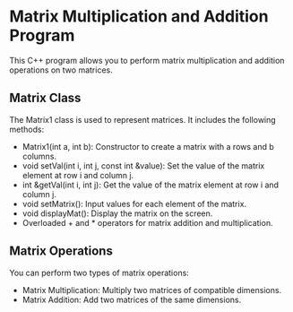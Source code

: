 # Matrix Multiplication and Addition Program

This C++ program allows you to perform matrix multiplication and addition operations on two matrices.


## Matrix Class

The Matrix1 class is used to represent matrices. It includes the following methods:

- Matrix1(int a, int b): Constructor to create a matrix with a rows and b columns.
- void setVal(int i, int j, const int &value): Set the value of the matrix element at row i and column j.
- int &getVal(int i, int j): Get the value of the matrix element at row i and column j.
- void setMatrix(): Input values for each element of the matrix.
- void displayMat(): Display the matrix on the screen.
- Overloaded + and * operators for matrix addition and multiplication.

## Matrix Operations

You can perform two types of matrix operations:

- Matrix Multiplication: Multiply two matrices of compatible dimensions.
- Matrix Addition: Add two matrices of the same dimensions.